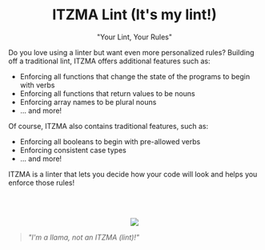 <h1 align="center"> ITZMA Lint (It's my lint!)</h1>
<p align="center"> "Your Lint, Your Rules" </p>

Do you love using a linter but want even more personalized rules? Building off a traditional lint, ITZMA offers additional features such as:

*  Enforcing all functions that change the state of the programs to begin with verbs
*  Enforcing all functions that return values to be nouns
*  Enforcing array names to be plural nouns
*  ... and more!

Of course, ITZMA also contains traditional features, such as:

* Enforcing all booleans to begin with pre-allowed verbs
* Enforcing consistent case types
* ... and more!

ITZMA is a linter that lets you decide how your code will look and helps you enforce those rules!

<br>
<br>

<div align="center">
  
![](https://media.tenor.com/8C22RnZpGo4AAAAM/cute-llama.gif)
  
</div>

> *"I'm a llama, not an ITZMA (lint)!"*
